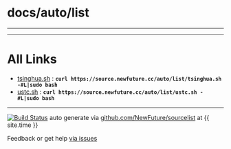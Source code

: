 
# docs/auto/list
---



---

# All Links

* [tsinghua.sh](tsinghua.sh) : **`curl https://source.newfuture.cc/auto/list/tsinghua.sh -#L|sudo bash`** 
* [ustc.sh](ustc.sh) : **`curl https://source.newfuture.cc/auto/list/ustc.sh -#L|sudo bash`** 

---

[![Build Status](https://travis-ci.org/NewFuture/sourcelist.svg?branch=master)](https://travis-ci.org/NewFuture/sourcelist)
auto generate via [github.com/NewFuture/sourcelist](https://github.com/NewFuture/sourcelist) at {{ site.time }}

Feedback or get help [via issues](https://github.com/NewFuture/sourcelist/issues)
